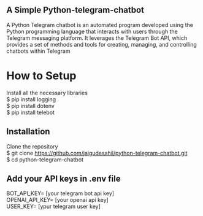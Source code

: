 ##  A Simple Python-telegram-chatbot
 A Python Telegram chatbot is an automated program developed using the Python programming language that interacts with users through the Telegram messaging platform. It leverages the Telegram Bot API, which provides a set of methods and tools for creating, managing, and controlling chatbots within Telegram
 
# How to Setup
Install all the necessary libraries <br>
$ pip install logging <br/>
$ pip install dotenv <br/>
$ pip install telebot <br/>


## Installation 
Clone the repository <br>
$ git clone https://github.com/jaigudesahil/python-telegram-chatbot.git <br>
$ cd python-telegram-chatbot <br>

## Add your API keys in .env file <br>
BOT_API_KEY= [your telegram bot api key]<br>
OPENAI_API_KEY= [your openai api key]<br>
USER_KEY= [ypur telegram user key]<br>



